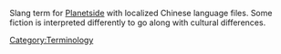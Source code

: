 Slang term for [Planetside](Planetside.md) with localized
Chinese language files. Some fiction is interpreted differently to go
along with cultural differences.

[Category:Terminology](Category:Terminology.md)
